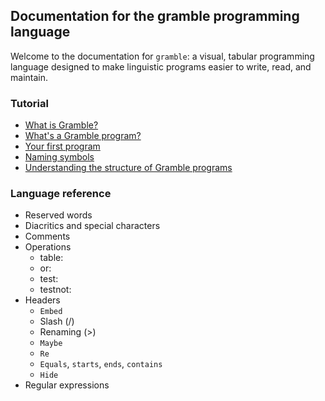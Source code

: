 ## Documentation for the gramble programming language

Welcome to the documentation for `gramble`: a visual, tabular programming language designed to make linguistic programs easier to write, read, and maintain.

### Tutorial

- [What is Gramble?](tutorial/what-is-gramble)
- [What's a Gramble program?](tutorial/gramble-programs)
- [Your first program](tutorial/first-program)
- [Naming symbols](tutorial/naming-symbols)
- [Understanding the structure of Gramble programs](tutorial/understanding-structure)

### Language reference

- Reserved words
- Diacritics and special characters
- Comments
- Operations
  - table:
  - or:
  - test:
  - testnot:
- Headers
  - ``Embed``
  - Slash (/)
  - Renaming (>)
  - ``Maybe``
  - ``Re``
  - ``Equals``, ``starts``, ``ends``, ``contains``
  - ``Hide``
- Regular expressions